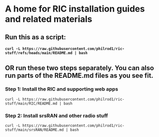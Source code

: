 # A home for RIC installation guides and related materials

## Run this as a script: 
#### `curl -L https://raw.githubusercontent.com/philrod1/ric-stuff/refs/heads/main/README.md | bash`
## OR run these two steps separately.  You can also run parts of the README.md files as you see fit.

### Step 1: Install the RIC and supporting web apps

    curl -L https://raw.githubusercontent.com/philrod1/ric-stuff/main/RIC/README.md | bash

### Step 2: Install srsRAN and other radio stuff

    curl -L https://raw.githubusercontent.com/philrod1/ric-stuff/main/srsRAN/README.md | bash